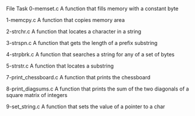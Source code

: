 File Task 0-memset.c A function that fills memory with a constant byte

1-memcpy.c A function that copies memory area 

2-strchr.c A function that locates a character in a string 

3-strspn.c A function that gets the length of a prefix substring 

4-strpbrk.c A function that searches a string for any of a set of bytes 

5-strstr.c A function that locates a substring 

7-print_chessboard.c A function that prints the chessboard 

8-print_diagsums.c A function that prints the sum of the two diagonals of a square matrix of integers 

9-set_string.c A function that sets the value of a pointer to a char
